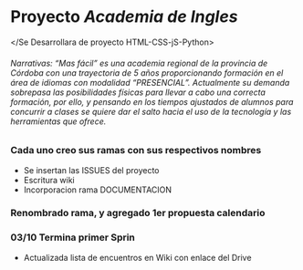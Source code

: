 # Proyecto *Academia de Ingles*
</Se Desarrollara de proyecto HTML-CSS-jS-Python>
###### Narrativas: “Mas fácil” es una academia regional de la provincia de Córdoba con una trayectoria de 5 años proporcionando formación en el área de idiomas con modalidad “PRESENCIAL”. Actualmente su demanda sobrepasa las posibilidades físicas para llevar a cabo una correcta formación, por ello, y pensando en los tiempos ajustados de alumnos para concurrir a clases se quiere dar el salto hacia el uso de la tecnología y las herramientas que ofrece.


### Cada uno creo sus ramas con sus respectivos nombres
* Se insertan las ISSUES del proyecto
* Escritura wiki
* Incorporacion rama DOCUMENTACION

### Renombrado rama, y agregado 1er propuesta calendario

### 03/10 Termina primer Sprin 
  * Actualizada lista de encuentros en Wiki con enlace del Drive
 





